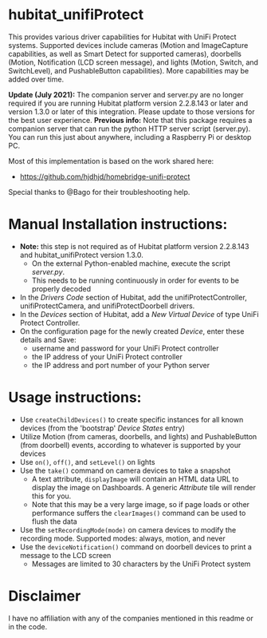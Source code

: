 # hubitat_unifiProtect

This provides various driver capabilities for Hubitat with UniFi Protect systems. Supported devices include cameras (Motion and ImageCapture capabilities, as well as Smart Detect for supported cameras), doorbells (Motion, Notification (LCD screen message), and lights (Motion, Switch, and SwitchLevel), and PushableButton capabilities).  More capabilities may be added over time.

**Update (July 2021):** The companion server and server.py are no longer required if you are running Hubitat platform version 2.2.8.143 or later and version 1.3.0 or later of this integration.  Please update to those versions for the best user experience.  **Previous info:** Note that this package requires a companion server that can run the python HTTP server script (server.py).  You can run this just about anywhere, including a Raspberry Pi or desktop PC.

Most of this implementation is based on the work shared here:

* https://github.com/hjdhjd/homebridge-unifi-protect

Special thanks to @Bago for their troubleshooting help.

# Manual Installation instructions:

* **Note:** this step is not required as of Hubitat platform version 2.2.8.143 and hubitat_unifiProtect version 1.3.0.
    * On the external Python-enabled machine, execute the script *server.py*.
    * This needs to be running continuously in order for events to be properly decoded
* In the *Drivers Code* section of Hubitat, add the unifiProtectController, unifiProtectCamera, and unifiProtectDoorbell drivers.
* In the *Devices* section of Hubitat, add a *New Virtual Device* of type UniFi Protect Controller.
* On the configuration page for the newly created *Device*, enter these details and Save:
    * username and password for your UniFi Protect controller
    * the IP address of your UniFi Protect controller
    * the IP address and port number of your Python server
        

# Usage instructions:

* Use ```createChildDevices()``` to create specific instances for all known devices (from the 'bootstrap' *Device States* entry)
* Utilize Motion (from cameras, doorbells, and lights) and PushableButton (from doorbell) events, according to whatever is supported by your devices
* Use ```on()```, ```off()```, and ```setLevel()``` on lights
* Use the ```take()``` command on camera devices to take a snapshot
    * A text attribute, ```displayImage``` will contain an HTML data URL to display the image on Dashboards.  A generic *Attribute* tile will render this for you.
    * Note that this may be a very large image, so if page loads or other performance suffers the ```clearImages()``` command can be used to flush the data
* Use the ```setRecordingMode(mode)``` on camera devices to modify the recording mode.  Supported modes: always, motion, and never 
* Use the ```deviceNotification()``` command on doorbell devices to print a message to the LCD screen
    * Messages are limited to 30 characters by the UniFi Protect system

# Disclaimer

I have no affiliation with any of the companies mentioned in this readme or in the code.
